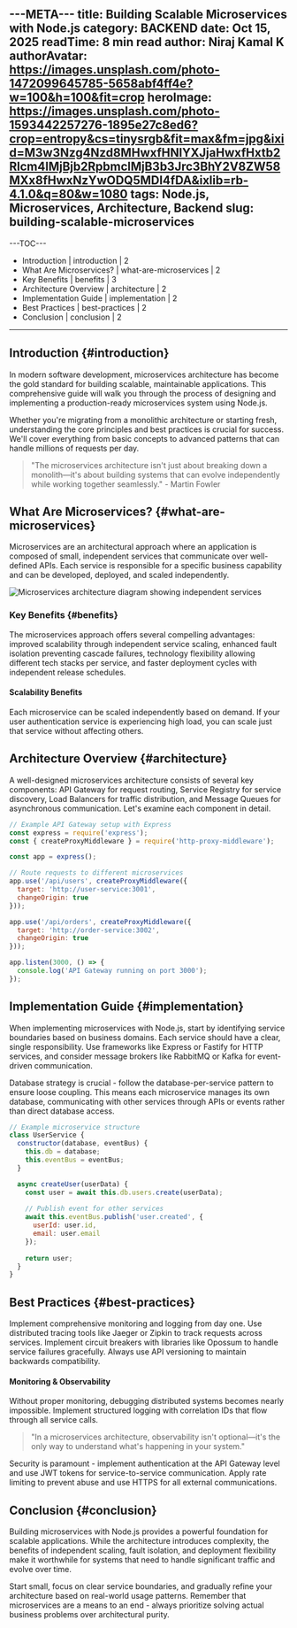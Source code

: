 ---META---
title: Building Scalable Microservices with Node.js
category: BACKEND
date: Oct 15, 2025
readTime: 8 min read
author: Niraj Kamal K
authorAvatar: https://images.unsplash.com/photo-1472099645785-5658abf4ff4e?w=100&h=100&fit=crop
heroImage: https://images.unsplash.com/photo-1593442257276-1895e27c8ed6?crop=entropy&cs=tinysrgb&fit=max&fm=jpg&ixid=M3w3Nzg4Nzd8MHwxfHNlYXJjaHwxfHxtb2Rlcm4lMjBjb2RpbmclMjB3b3Jrc3BhY2V8ZW58MXx8fHwxNzYwODQ5MDI4fDA&ixlib=rb-4.1.0&q=80&w=1080
tags: Node.js, Microservices, Architecture, Backend
slug: building-scalable-microservices
---

---TOC---
- Introduction | introduction | 2
- What Are Microservices? | what-are-microservices | 2
- Key Benefits | benefits | 3
- Architecture Overview | architecture | 2
- Implementation Guide | implementation | 2
- Best Practices | best-practices | 2
- Conclusion | conclusion | 2
---

## Introduction {#introduction}

In modern software development, microservices architecture has become the gold standard for building scalable, maintainable applications. This comprehensive guide will walk you through the process of designing and implementing a production-ready microservices system using Node.js.

Whether you're migrating from a monolithic architecture or starting fresh, understanding the core principles and best practices is crucial for success. We'll cover everything from basic concepts to advanced patterns that can handle millions of requests per day.

> "The microservices architecture isn't just about breaking down a monolith—it's about building systems that can evolve independently while working together seamlessly." - Martin Fowler

## What Are Microservices? {#what-are-microservices}

Microservices are an architectural approach where an application is composed of small, independent services that communicate over well-defined APIs. Each service is responsible for a specific business capability and can be developed, deployed, and scaled independently.

![Microservices architecture diagram showing independent services](https://images.unsplash.com/photo-1593086784152-b060f8109e0c?crop=entropy&cs=tinysrgb&fit=max&fm=jpg&ixid=M3w3Nzg4Nzd8MHwxfHNlYXJjaHwxfHxkZXZlbG9wZXIlMjBjb2RpbmclMjBzY3JlZW58ZW58MXx8fHwxNzYwODg3MDA0fDA&ixlib=rb-4.1.0&q=80&w=1080)

### Key Benefits {#benefits}

The microservices approach offers several compelling advantages: improved scalability through independent service scaling, enhanced fault isolation preventing cascade failures, technology flexibility allowing different tech stacks per service, and faster deployment cycles with independent release schedules.

#### Scalability Benefits

Each microservice can be scaled independently based on demand. If your user authentication service is experiencing high load, you can scale just that service without affecting others.

## Architecture Overview {#architecture}

A well-designed microservices architecture consists of several key components: API Gateway for request routing, Service Registry for service discovery, Load Balancers for traffic distribution, and Message Queues for asynchronous communication. Let's examine each component in detail.

```javascript
// Example API Gateway setup with Express
const express = require('express');
const { createProxyMiddleware } = require('http-proxy-middleware');

const app = express();

// Route requests to different microservices
app.use('/api/users', createProxyMiddleware({ 
  target: 'http://user-service:3001',
  changeOrigin: true 
}));

app.use('/api/orders', createProxyMiddleware({ 
  target: 'http://order-service:3002',
  changeOrigin: true 
}));

app.listen(3000, () => {
  console.log('API Gateway running on port 3000');
});
```

## Implementation Guide {#implementation}

When implementing microservices with Node.js, start by identifying service boundaries based on business domains. Each service should have a clear, single responsibility. Use frameworks like Express or Fastify for HTTP services, and consider message brokers like RabbitMQ or Kafka for event-driven communication.

Database strategy is crucial - follow the database-per-service pattern to ensure loose coupling. This means each microservice manages its own database, communicating with other services through APIs or events rather than direct database access.

```javascript
// Example microservice structure
class UserService {
  constructor(database, eventBus) {
    this.db = database;
    this.eventBus = eventBus;
  }

  async createUser(userData) {
    const user = await this.db.users.create(userData);
    
    // Publish event for other services
    await this.eventBus.publish('user.created', {
      userId: user.id,
      email: user.email
    });
    
    return user;
  }
}
```

## Best Practices {#best-practices}

Implement comprehensive monitoring and logging from day one. Use distributed tracing tools like Jaeger or Zipkin to track requests across services. Implement circuit breakers with libraries like Opossum to handle service failures gracefully. Always use API versioning to maintain backwards compatibility.

#### Monitoring & Observability

Without proper monitoring, debugging distributed systems becomes nearly impossible. Implement structured logging with correlation IDs that flow through all service calls.

> "In a microservices architecture, observability isn't optional—it's the only way to understand what's happening in your system."

Security is paramount - implement authentication at the API Gateway level and use JWT tokens for service-to-service communication. Apply rate limiting to prevent abuse and use HTTPS for all external communications.

## Conclusion {#conclusion}

Building microservices with Node.js provides a powerful foundation for scalable applications. While the architecture introduces complexity, the benefits of independent scaling, fault isolation, and deployment flexibility make it worthwhile for systems that need to handle significant traffic and evolve over time.

Start small, focus on clear service boundaries, and gradually refine your architecture based on real-world usage patterns. Remember that microservices are a means to an end - always prioritize solving actual business problems over architectural purity.